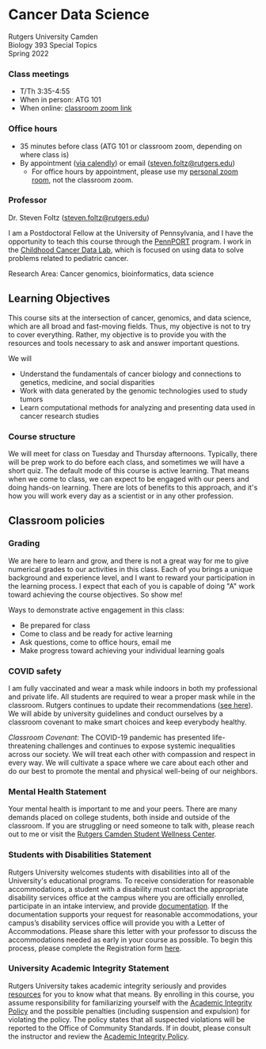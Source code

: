 # Cancer Data Science

Rutgers University Camden\
Biology 393 Special Topics\
Spring 2022

### Class meetings
- T/Th 3:35-4:55
- When in person: ATG 101
- When online: [classroom zoom link](https://rutgers.zoom.us/j/93874027563?pwd=MjM1Ukk0YWs3OFI0OFI2Sng0NU9lZz09)

### Office hours
- 35 minutes before class (ATG 101 or classroom zoom, depending on where class is)
- By appointment ([via calendly](https://calendly.com/steven-foltz/office-hours)) or email (steven.foltz@rutgers.edu)
  - For office hours by appointment, please use my [personal zoom room](https://rutgers.zoom.us/my/sf733?pwd=bHRZQnZrRFFucVVpLzhzWDd5V0poQT09), not the classroom zoom.

### Professor

Dr. Steven Foltz (steven.foltz@rutgers.edu)

I am a Postdoctoral Fellow at the University of Pennsylvania, and I have the opportunity to teach this course through the [PennPORT](https://www.med.upenn.edu/pennport/) program.
I work in the [Childhood Cancer Data Lab](https://www.ccdatalab.org/), which is focused on using data to solve problems related to pediatric cancer.

Research Area: Cancer genomics, bioinformatics, data science

## Learning Objectives

This course sits at the intersection of cancer, genomics, and data science, which are all broad and fast-moving fields.
Thus, my objective is not to try to cover everything.
Rather, my objective is to provide you with the resources and tools necessary to ask and answer important questions.

We will
- Understand the fundamentals of cancer biology and connections to genetics, medicine, and social disparities
- Work with data generated by the genomic technologies used to study tumors
- Learn computational methods for analyzing and presenting data used in cancer research studies

### Course structure

We will meet for class on Tuesday and Thursday afternoons.
Typically, there will be prep work to do before each class, and sometimes we will have a short quiz.
The default mode of this course is active learning.
That means when we come to class, we can expect to be engaged with our peers and doing hands-on learning.
There are lots of benefits to this approach, and it's how you will work every day as a scientist or in any other profession.

## Classroom policies

### Grading

We are here to learn and grow, and there is not a great way for me to give numerical grades to our activities in this class.
Each of you brings a unique background and experience level, and I want to reward your participation in the learning process.
I expect that each of you is capable of doing "A" work toward achieving the course objectives. So show me!

Ways to demonstrate active engagement in this class:
- Be prepared for class 
- Come to class and be ready for active learning
- Ask questions, come to office hours, email me
- Make progress toward achieving your individual learning goals

### COVID safety

I am fully vaccinated and wear a mask while indoors in both my professional and private life.
All students are required to wear a proper mask while in the classroom.
Rutgers continues to update their recommendations ([see here](https://coronavirus.rutgers.edu/)).
We will abide by university guidelines and conduct ourselves by a classroom covenant to make smart choices and keep everybody healthy.

_Classroom Covenant_: The COVID-19 pandemic has presented life-threatening challenges and continues to expose systemic inequalities across our society.
We will treat each other with compassion and respect in every way.
We will cultivate a space where we care about each other and do our best to promote the mental and physical well-being of our neighbors.

### Mental Health Statement

Your mental health is important to me and your peers.
There are many demands placed on college students, both inside and outside of the classroom.
If you are struggling or need someone to talk with, please reach out to me or visit the [Rutgers Camden Student Wellness Center](https://wellnesscenter.camden.rutgers.edu/).

### Students with Disabilities Statement

Rutgers University welcomes students with disabilities into all of the University's educational programs.
To receive consideration for reasonable accommodations, a student with a disability must contact the appropriate disability services office at the campus where you are officially enrolled, participate in an intake interview, and provide [documentation](https://ods.rutgers.edu/students/documentation-guidelines).
If the documentation supports your request for reasonable accommodations, your campus’s disability services office will provide you with a Letter of Accommodations.
Please share this letter with your professor to discuss the accommodations needed as early in your course as possible.
To begin this process, please complete the Registration form [here](https://webapps.rutgers.edu/student-ods/forms/registration).

### University Academic Integrity Statement

Rutgers University takes academic integrity seriously and provides [resources](https://deanofstudents.camden.rutgers.edu/academic-integrity) for you to know what that means.
By enrolling in this course, you assume responsibility for familiarizing yourself with the [Academic Integrity Policy](https://deanofstudents.camden.rutgers.edu/sites/deanofstudents/files/Academic%20Integrity%20Policy.pdf) and the possible penalties (including suspension and expulsion) for violating the policy.
The policy states that all suspected violations will be reported to the Office of Community Standards.
If in doubt, please consult the instructor and review the [Academic Integrity Policy](https://deanofstudents.camden.rutgers.edu/sites/deanofstudents/files/Academic%20Integrity%20Policy.pdf).

